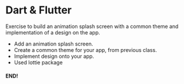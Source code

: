 # Dart & Flutter

Exercise to build an animation splash screen with a common theme and 
implementation of a design on the app.
* Add an animation splash screen.
* Create a common theme for your app, from previous class.
* Implement design onto your app.
* Used lottie package

#### END!
